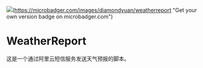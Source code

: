 [![](https://images.microbadger.com/badges/version/diamondyuan/weatherreport:V1.0.0.svg)](https://microbadger.com/images/diamondyuan/weatherreport:V1.0.0 "Get your own version badge on microbadger.com")(https://microbadger.com/images/diamondyuan/weatherreport "Get your own version badge on microbadger.com")
# WeatherReport
这是一个通过阿里云短信服务发送天气预报的脚本。
